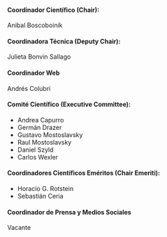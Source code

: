 #### Coordinador Científico (Chair):
Anibal Boscoboinik

#### Coordinadora Técnica (Deputy Chair):
Julieta Bonvin Sallago

#### Coordinador Web
Andrés Colubri

#### Comité Científico (Executive Committee):
- Andrea Capurro
- Germán Drazer
- Gustavo Mostoslavsky
- Raul Mostoslavsky
- Daniel Szyld
- Carlos Wexler

#### Coordinadores Científicos Eméritos (Chair Emeriti):
- Horacio G. Rotstein
- Sebastián Ceria

#### Coordinador de Prensa y Medios Sociales
Vacante
